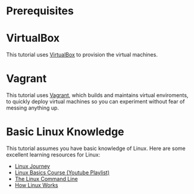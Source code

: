 # Prerequisites 

# VirtualBox

This tutorial uses [VirtualBox](https://www.virtualbox.org/wiki/Downloads) to provision the virtual machines.

# Vagrant

This tutorial uses [Vagrant](https://www.vagrantup.com/downloads.html), which builds and maintains virtual enviroments, to quickly deploy virtual machines so you can experiment without fear of messing anything up.

# Basic Linux Knowledge 

This tutorial assumes you have basic knowledge of Linux. Here are some excellent learning resources for Linux:

* [Linux Journey](https://linuxjourney.com/)
* [Linux Basics Course (Youtube Playlist)](https://www.youtube.com/playlist?list=PLtK75qxsQaMLZSo7KL-PmiRarU7hrpnwK)
* [The Linux Command Line](http://linuxcommand.org/tlcl.php)
* [How Linux Works](https://nostarch.com/howlinuxworks2)
